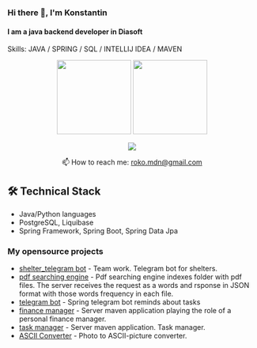 ### Hi there 👋, I'm Konstantin
#### I am a java backend developer in Diasoft

Skills: JAVA / SPRING / SQL / INTELLIJ IDEA / MAVEN



<p align='center'>
   <a href="https://github-readme-stats.vercel.app/api?username=KrozhDev&show_icons=true&count_private=true"><img
           height=150
           src="https://github-readme-stats.vercel.app/api?username=KrozhDev&show_icons=true&count_private=true"/></a>
   <a href="https://github.com/KrozhDev/github-readme-stats"><img height=150
                                                                  src="https://github-readme-stats.vercel.app/api/top-langs/?username=KrozhDev&layout=compact"/></a>
</p>

<p align='center'>
   <!--
   <a href="https://www.linkedin.com/in/KrozhDev/">
       <img src="https://img.shields.io/badge/linkedin-%230077B5.svg?&style=for-the-badge&logo=linkedin&logoColor=white"/>
   </a>
   -->
   <a href="https://t.me/krozhk">
       <img src="https://img.shields.io/badge/Telegram-2CA5E0?style=for-the-badge&logo=telegram&logoColor=white"/>
   </a>
<p align='center'>
   📫 How to reach me: <a href='mailto:roko.mdn@gmail.com'>roko.mdn@gmail.com</a>
</p>

## 🛠 Technical Stack
*   Java/Python languages
*   PostgreSQL, Liquibase
*   Spring Framework, Spring Boot, Spring Data Jpa

<!--
### Key points
*   creator of [Javarush Community](https://github.com/javarushcommunity) and [Template Repository](https://github.com/template-repository) organizations.
*   creator and author of [romankh3](https://t.me/romankh3) telegram channel. Subscribe to recieve messages about my open-source activities.
*   Write posts about software development.
*   Currently working in [Epam Systems](https://www.linkedin.com/company/epam-systems/)

-->



### My opensource projects 

*   [shelter_telegram bot](https://github.com/Grigorii-star/Team-Work-Telegram-Bot) - Team work. Telegram bot for shelters.
*   [pdf searching engine](https://github.com/KrozhDev/pcs-final-diplom) - Pdf searching engine indexes folder with pdf files. The server receives the request as a words and rsponse in JSON format with those words frequency in each file.
*   [telegram bot](https://github.com/KrozhDev/notificationTaskBot) - Spring telegram bot reminds about tasks
*   [finance manager](https://github.com/KrozhDev/financeManager) - Server maven application playing the role of a personal finance manager.
*   [task manager](https://github.com/KrozhDev/taskManager) - Server maven application. Task manager.
*   [ASCII Converter](https://github.com/KrozhDev/ASCII_Converter) - Photo to ASCII-picture converter.
<!--
<div align="center" style="margin: 40px 0">
   <a href="https://github.com/kh3/github-profile-views-counter">
       <img width="175px" src="https://komarev.com/ghpvc/?username=kh3&color=DE002D">
   </a>
</div>

<!--
**KrozhDev/KrozhDev** is a ✨ _special_ ✨ repository because its `README.md` (this file) appears on your GitHub profile.

Here are some ideas to get you started:

- 🔭 I’m currently working on ...
- 🌱 I’m currently learning ...
- 👯 I’m looking to collaborate on ...
- 🤔 I’m looking for help with ...
- 💬 Ask me about ...
- 📫 How to reach me: ...
- 😄 Pronouns: ...
- ⚡ Fun fact: ...
-->
